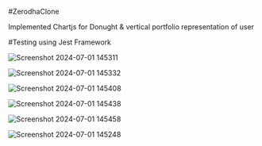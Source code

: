 #ZerodhaClone 

Implemented Chartjs for Donught & vertical portfolio representation of user

#Testing using Jest Framework

![Screenshot 2024-07-01 145311](https://github.com/ayushharmaa/zerodhaclone/assets/93790325/5d674f56-983b-42e7-b168-c2ddc0d7b4c0)

![Screenshot 2024-07-01 145332](https://github.com/ayushharmaa/zerodhaclone/assets/93790325/61792dc4-2e59-40e6-b77c-b94a0ca907d6)

![Screenshot 2024-07-01 145408](https://github.com/ayushharmaa/zerodhaclone/assets/93790325/2511a70d-7071-483d-8c3a-e49052432487)

![Screenshot 2024-07-01 145438](https://github.com/ayushharmaa/zerodhaclone/assets/93790325/337b3676-2ccb-4c20-b180-54777d34d05b)

![Screenshot 2024-07-01 145458](https://github.com/ayushharmaa/zerodhaclone/assets/93790325/19e8149f-4f27-46ef-bfa9-fef1a17d75b3)

![Screenshot 2024-07-01 145248](https://github.com/ayushharmaa/zerodhaclone/assets/93790325/2c5b7dab-89b4-4cbf-8264-6d6655155f4e)




